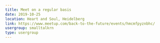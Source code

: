 ```yaml
---
title: Meet on a regular basis
date: 2019-10-25
location: Heart and Soul, Heidelberg
link: https://www.meetup.com/back-to-the-future/events/hmcmfpyznbhc/
usergroup: smalltalkrn
type: usergroup
---
```


